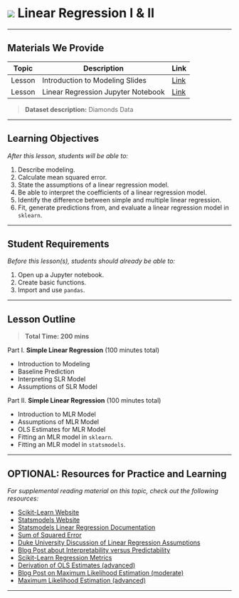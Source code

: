 # ![](https://ga-dash.s3.amazonaws.com/production/assets/logo-9f88ae6c9c3871690e33280fcf557f33.png) Linear Regression I & II

---

## Materials We Provide

| Topic | Description | Link |
| --- | --- | --- |
| Lesson | Introduction to Modeling Slides | [Link](./intro-to-modeling.pdf)|
| Lesson | Linear Regression Jupyter Notebook | [Link](./starter-code.ipynb)|

> **Dataset description:** Diamonds Data

---

## Learning Objectives

*After this lesson, students will be able to:*

1. Describe modeling.
2. Calculate mean squared error.
3. State the assumptions of a linear regression model.
4. Be able to interpret the coefficients of a linear regression model.
5. Identify the difference between simple and multiple linear regression.
6. Fit, generate predictions from, and evaluate a linear regression model in `sklearn`.

---

## Student Requirements

*Before this lesson(s), students should already be able to:*

1. Open up a Jupyter notebook.
2. Create basic functions.
3. Import and use `pandas`.

---

## Lesson Outline

> **Total Time: 200 mins**

Part I. **Simple Linear Regression** (100 minutes total)
- Introduction to Modeling
- Baseline Prediction
- Interpreting SLR Model
- Assumptions of SLR Model

Part II. **Simple Linear Regression** (100 minutes total)
- Introduction to MLR Model
- Assumptions of MLR Model
- OLS Estimates for MLR Model
- Fitting an MLR model in `sklearn`.
- Fitting an MLR model in `statsmodels`.

---

## OPTIONAL: Resources for Practice and Learning

*For supplemental reading material on this topic, check out the following resources:*

- [Scikit-Learn Website](http://scikit-learn.org/stable/)
- [Statsmodels Website](http://statsmodels.sourceforge.net/)
- [Statsmodels Linear Regression Documentation](http://statsmodels.sourceforge.net/devel/examples/#regression)
- [Sum of Squared Error](https://en.wikipedia.org/wiki/Residual_sum_of_squares)
- [Duke University Discussion of Linear Regression Assumptions](http://people.duke.edu/~rnau/testing.htm)
- [Blog Post about Interpretability versus Predictability](https://towardsdatascience.com/machine-learning-interpretability-techniques-662c723454f3)
- [Scikit-Learn Regression Metrics](http://scikit-learn.org/stable/modules/model_evaluation.html#regression-metrics)
- [Derivation of OLS Estimates (advanced)](https://web.stanford.edu/~mrosenfe/soc_meth_proj3/matrix_OLS_NYU_notes.pdf)
- [Blog Post on Maximum Likelihood Estimation (moderate)](https://towardsdatascience.com/linear-regression-91eeae7d6a2e)
- [Maximum Likelihood Estimation (advanced)](https://onlinecourses.science.psu.edu/stat504/node/28)
---
